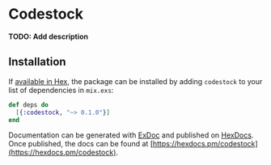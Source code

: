 # Codestock

**TODO: Add description**

## Installation

If [available in Hex](https://hex.pm/docs/publish), the package can be installed
by adding `codestock` to your list of dependencies in `mix.exs`:

```elixir
def deps do
  [{:codestock, "~> 0.1.0"}]
end
```

Documentation can be generated with [ExDoc](https://github.com/elixir-lang/ex_doc)
and published on [HexDocs](https://hexdocs.pm). Once published, the docs can
be found at [https://hexdocs.pm/codestock](https://hexdocs.pm/codestock).

